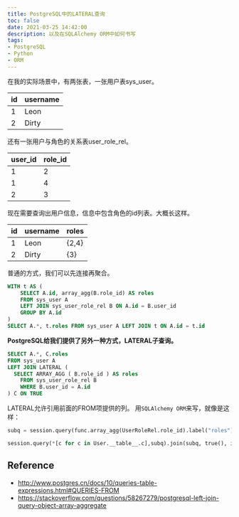 ```yaml
---
title: PostgreSQL中的LATERAL查询
toc: false
date: 2021-03-25 14:42:00
description: 以及在SQLAlchemy ORM中如何书写
tags:
- PostgreSQL
- Python
- ORM
---
```


在我的实际场景中，有两张表，一张用户表sys_user。

| id   | username |
| ---- | -------- |
| 1    | Leon     |
| 2    | Dirty    |

还有一张用户与角色的关系表user_role_rel。

| user_id | role_id |
| ------- | ------- |
| 1       | 2       |
| 1       | 4       |
| 2       | 3       |

现在需要查询出用户信息，信息中包含角色的id列表。大概长这样。

| id   | username | roles |
| ---- | -------- | ----- |
| 1    | Leon     | {2,4} |
| 2    | Dirty    | {3}   |

普通的方式，我们可以先连接再聚合。

```sql
WITH t AS (
	SELECT A.id, array_agg(B.role_id) AS roles
	FROM sys_user A 
	LEFT JOIN sys_user_role_rel B ON A.id = B.user_id
	GROUP BY A.id
)
SELECT A.*, t.roles FROM sys_user A LEFT JOIN t ON A.id = t.id
```

**PostgreSQL给我们提供了另外一种方式，LATERAL子查询。**

```sql
SELECT A.*, C.roles 
FROM sys_user A 
LEFT JOIN LATERAL ( 
  SELECT ARRAY_AGG ( B.role_id ) AS roles 
	FROM sys_user_role_rel B 
	WHERE B.user_id = A.id
) C ON TRUE
```

LATERAL允许引用前面的FROM项提供的列。
用`SQLAlchemy ORM`来写，就像是这样：

```python
subq = session.query(func.array_agg(UserRoleRel.role_id).label("roles")).filter(User.id == UserRoleRel.user_id).subquery().lateral()

session.query(*[c for c in User.__table__.c],subq).join(subq, true(), isouter=True).filter(text(filter)).order_by(text(order)).offset(skip).limit(limit).all()
```

## Reference

- http://www.postgres.cn/docs/10/queries-table-expressions.html#QUERIES-FROM
- https://stackoverflow.com/questions/58267279/postgresql-left-join-query-object-array-aggregate

